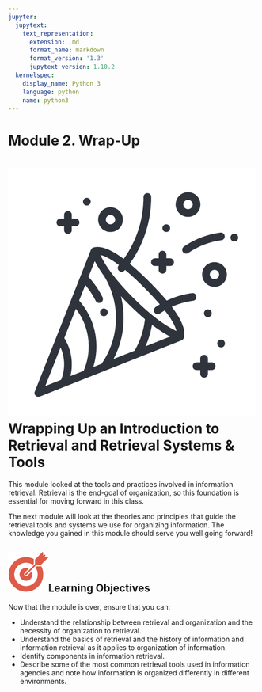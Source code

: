 ```yaml
---
jupyter:
  jupytext:
    text_representation:
      extension: .md
      format_name: markdown
      format_version: '1.3'
      jupytext_version: 1.10.2
  kernelspec:
    display_name: Python 3
    language: python
    name: python3
---
```


# Module 2. Wrap-Up

![](congrats.png)  
**Wrapping Up an Introduction to Retrieval and Retrieval Systems & Tools**
=======================================================================================================================================================

This module looked at the tools and practices involved in information retrieval. Retrieval is the end-goal of organization, so this foundation is essential for moving forward in this class. 

The next module will look at the theories and principles that guide the retrieval tools and systems we use for organizing information. The knowledge you gained in this module should serve you well going forward!

**![](objectives-icon.png)Learning Objectives**
-------------------------------------------------------------------------------------------------

Now that the module is over, ensure that you can:

*   Understand the relationship between retrieval and organization and the necessity of organization to retrieval.
*   Understand the basics of retrieval and the history of information and information retrieval as it applies to organization of information.
*   Identify components in information retrieval.
*   Describe some of the most common retrieval tools used in information agencies and note how information is organized differently in different environments.
